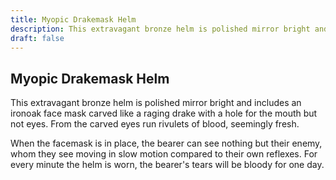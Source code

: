```yaml
---
title: Myopic Drakemask Helm
description: This extravagant bronze helm is polished mirror bright and includes an ironoak face mask carved like a raging drake with a hole for the mouth but not eyes. From the carved eyes run rivulets of bloo...
draft: false
---
```


## Myopic Drakemask Helm

This extravagant bronze helm is polished mirror bright and includes an ironoak face mask carved like a raging drake with a hole for the mouth but not eyes. From the carved eyes run rivulets of blood, seemingly fresh.

When the facemask is in place, the bearer can see nothing but their enemy, whom they see moving in slow motion compared to their own reflexes. For every minute the helm is worn, the bearer's tears will be bloody for one day.
